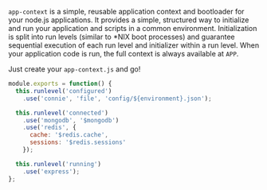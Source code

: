 `app-context` is a simple, reusable application context and bootloader for your
node.js applications. It provides a simple, structured way to initialize and
run your application and scripts in a common environment. Initialization is
split into run levels (similar to *NIX boot processes) and guarantee sequential
execution of each run level and initializer within a run level. When your
application code is run, the full context is always available at `APP`.

Just create your `app-context.js` and go!


```javascript
module.exports = function() {
  this.runlevel('configured')
    .use('connie', 'file', 'config/${environment}.json');

  this.runlevel('connected')
    .use('mongodb', '$mongodb')
    .use('redis', {
      cache: '$redis.cache',
      sessions: '$redis.sessions'
    });

  this.runlevel('running')
    .use('express');
};
```
